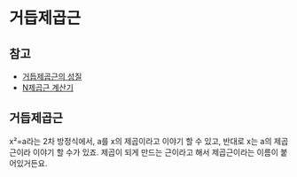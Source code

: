 # 거듭제곱근 


## 참고 

* [거듭제곱근의 성질](https://mathbang.net/585)  
* [N제곱근 계산기](https://www.calculat.org/kr/%EA%B1%B0%EB%93%AD%EC%A0%9C%EA%B3%B1%EA%B3%BC-%EA%B1%B0%EB%93%AD%EC%A0%9C%EA%B3%B1%EA%B7%BC/n%EC%A0%9C%EA%B3%B1%EA%B7%BC.htmlㅠ)


## 거듭제곱근 

x²=a라는 2차 방정식에서, a를 x의 제곱이라고 이야기 할 수 있고, 반대로 x는 a의 제곱근이라 이야기 할 수가 있죠.   제곱이 되게 만드는 근이라고 해서 제곱근이라는 이름이 붙어있거든요.





